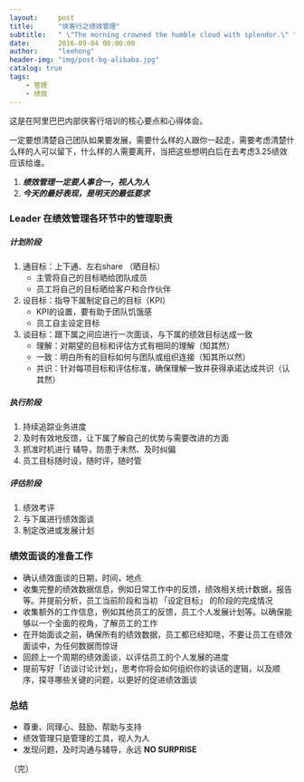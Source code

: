 ```yaml
---
layout:     post
title:      "侠客行之绩效管理"
subtitle:   " \"The morning crowned the humble cloud with splendor.\" "
date:       2016-09-04 00:00:00
author:     "leehong"
header-img: "img/post-bg-alibaba.jpg"
catalog: true
tags:
    - 管理
    - 绩效
---
```


这是在阿里巴巴内部侠客行培训的核心要点和心得体会。

一定要想清楚自己团队如果要发展，需要什么样的人跟你一起走，需要考虑清楚什么样的人可以留下，什么样的人需要离开，当把这些想明白后在去考虑3.25绩效应该给谁。

1. _**绩效管理一定要人事合一，视人为人**_  
2. _**今天的最好表现，是明天的最低要求**_

### Leader 在绩效管理各环节中的管理职责

##### 计划阶段

1. 通目标：上下通、左右share （晒目标）
    - 主管将自己的目标晒给团队成员
    - 员工将自己的目标晒给客户和合作伙伴
2. 设目标：指导下属制定自己的目标（KPI）
    - KPI的设置，要有助于团队饥饿感
    - 员工自主设定目标
3. 谈目标：跟下属之间应进行一次面谈，与下属的绩效目标达成一致
    - 理解：对期望的目标和评估方式有相同的理解（知其然）
    - 一致：明白所有的目标如何与团队或组织连接（知其所以然）
    - 共识：针对每项目标和评估标准，确保理解一致并获得承诺达成共识（认其然）

##### 执行阶段

1. 持续追踪业务进度
2. 及时有效地反馈，让下属了解自己的优势与需要改进的方面
3. 抓准时机进行 辅导，防患于未然、及时纠偏
4. 员工目标随时设，随时评，随时管

##### 评估阶段

1. 绩效考评
2. 与下属进行绩效面谈
3. 制定改进或发展计划

### 绩效面谈的准备工作

* 确认绩效面谈的日期，时间，地点
* 收集完整的绩效数据信息，例如日常工作中的反馈，绩效相关统计数据，报告等。并提前分析，员工当前阶段和当初 「设定目标」 的阶段的完成情况
* 收集额外的工作信息，例如其他员工的反馈，员工个人发展计划等。以确保能够以一个全面的视角，了解员工的工作
* 在开始面谈之前，确保所有的绩效数据，员工都已经知晓，不要让员工在绩效面谈中，为任何数据而惊讶
* 回顾上一个周期的绩效面谈，以评估员工的个人发展的进度
* 提前写好「访谈讨论计划」，思考你将会如何组织你的谈话的逻辑，以及顺序，探寻哪些关键的问题，以更好的促进绩效面谈


### 总结

* 尊重、同理心、鼓励、帮助与支持
* 绩效管理只是管理的工具，视人为人
* 发现问题，及时沟通与辅导，永远 __NO SURPRISE__




（完）  
